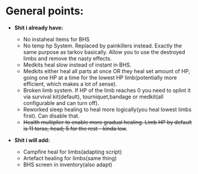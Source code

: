 # General points:
- **Shit i already have:**
  - No instaheal items for BHS
  - No temp hp System. Replaced by painkillers instead. Exactly the same purpose as tarkov basically. Allow you to use the destroyed limbs and remove the nasty effects.
  - Medkits heal slow instead of instant in BHS.
  - Medkits either heal all parts at once OR they heal set amount of HP, going one HP at a time for the lowest HP limb(potentially more efficient, which makes a lot of sense).
  - Broken limb system. If HP of the limb reaches 0 you need to splint it via survival kit(default), tourniquet,bandage or medkit(all configurable and can turn off).
  - Reworked sleep healing to heal more logically(you heal lowest limbs first). Can disable that.
  - ~~Health multiplier to enable more gradual healing. Limb HP by default is 11 torso, head; 5 for the rest - kinda low~~.

- **Shit i will add:**

  - Campfire heal for limbs(adapting script)
  - Artefact healing for limbs(same thing)
  - BHS screen in inventory(also adapt)
